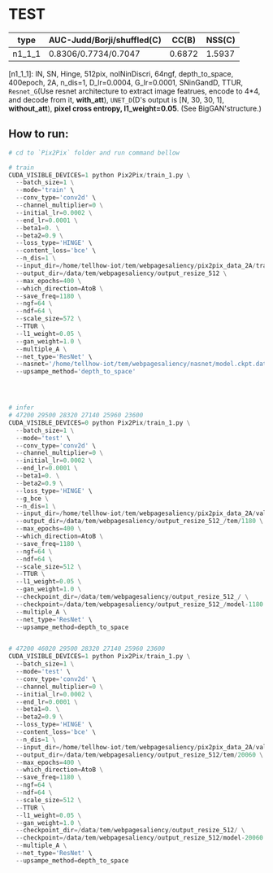 # TEST

type | AUC-Judd/Borji/shuffled(C)  | CC(B) | NSS(C)
---- | ---- | --- | ---
n1_1_1| 0.8306/0.7734/0.7047 | 0.6872 | 1.5937


[n1_1_1]: IN, SN, Hinge, 512pix, noINinDiscri, 64ngf, depth_to_space, 400epoch, 2A, n_dis=1, D_lr=0.0004, G_lr=0.0001, SNinGandD, TTUR, `Resnet_G`(Use resnet architecture to extract image featrues, encode to 4*4, and decode from it, **with_att**), `UNET_D`(D's output is [N, 30, 30, 1], **without_att**), **pixel cross entropy, l1_weight=0.05**. (See BigGAN'structure.) 


## How to run:

``` python
# cd to `Pix2Pix` folder and run command bellow

# train
CUDA_VISIBLE_DEVICES=1 python Pix2Pix/train_1.py \
  --batch_size=1 \
  --mode='train' \
  --conv_type='conv2d' \
  --channel_multiplier=0 \
  --initial_lr=0.0002 \
  --end_lr=0.0001 \
  --beta1=0. \
  --beta2=0.9 \
  --loss_type='HINGE' \
  --content_loss='bce' \
  --n_dis=1 \
  --input_dir=/home/tellhow-iot/tem/webpagesaliency/pix2pix_data_2A/train \
  --output_dir=/data/tem/webpagesaliency/output_resize_512 \
  --max_epochs=400 \
  --which_direction=AtoB \
  --save_freq=1180 \
  --ngf=64 \
  --ndf=64 \
  --scale_size=572 \
  --TTUR \
  --l1_weight=0.05 \
  --gan_weight=1.0 \
  --multiple_A \
  --net_type='ResNet' \
  --nasnet='/home/tellhow-iot/tem/webpagesaliency/nasnet/model.ckpt.data-00000-of-00001' \
  --upsampe_method='depth_to_space'




# infer
# 47200 29500 28320 27140 25960 23600
CUDA_VISIBLE_DEVICES=0 python Pix2Pix/train_1.py \
  --batch_size=1 \
  --mode='test' \
  --conv_type='conv2d' \
  --channel_multiplier=0 \
  --initial_lr=0.0002 \
  --end_lr=0.0001 \
  --beta1=0. \
  --beta2=0.9 \
  --loss_type='HINGE' \
  --g_bce \
  --n_dis=1 \
  --input_dir=/home/tellhow-iot/tem/webpagesaliency/pix2pix_data_2A/val \
  --output_dir=/data/tem/webpagesaliency/output_resize_512_/tem/1180 \
  --max_epochs=400 \
  --which_direction=AtoB \
  --save_freq=1180 \
  --ngf=64 \
  --ndf=64 \
  --scale_size=512 \
  --TTUR \
  --l1_weight=0.05 \
  --gan_weight=1.0 \
  --checkpoint_dir=/data/tem/webpagesaliency/output_resize_512_/ \
  --checkpoint=/data/tem/webpagesaliency/output_resize_512_/model-1180 \
  --multiple_A \
  --net_type='ResNet' \
  --upsampe_method=depth_to_space


# 47200 46020 29500 28320 27140 25960 23600
CUDA_VISIBLE_DEVICES=1 python Pix2Pix/train_1.py \
  --batch_size=1 \
  --mode='test' \
  --conv_type='conv2d' \
  --channel_multiplier=0 \
  --initial_lr=0.0002 \
  --end_lr=0.0001 \
  --beta1=0. \
  --beta2=0.9 \
  --loss_type='HINGE' \
  --content_loss='bce' \
  --n_dis=1 \
  --input_dir=/home/tellhow-iot/tem/webpagesaliency/pix2pix_data_2A/val \
  --output_dir=/data/tem/webpagesaliency/output_resize_512/tem/20060 \
  --max_epochs=400 \
  --which_direction=AtoB \
  --save_freq=1180 \
  --ngf=64 \
  --ndf=64 \
  --scale_size=512 \
  --TTUR \
  --l1_weight=0.05 \
  --gan_weight=1.0 \
  --checkpoint_dir=/data/tem/webpagesaliency/output_resize_512/ \
  --checkpoint=/data/tem/webpagesaliency/output_resize_512/model-20060 \
  --multiple_A \
  --net_type='ResNet' \
  --upsampe_method=depth_to_space

